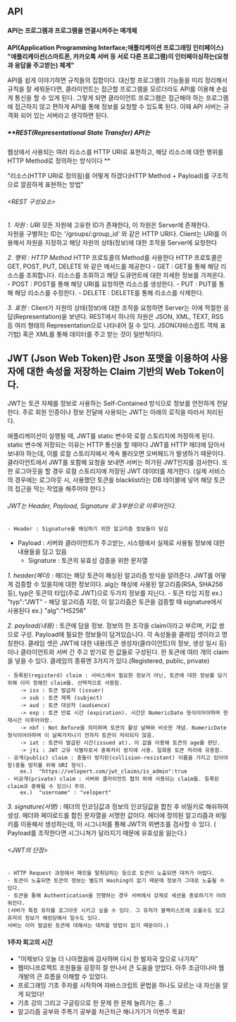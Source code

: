 ## API
#### API는 프로그램과 프로그램을 연결시켜주는 매개체
**API(Application Programming Interface;애플리케이션 프로그래밍 인터페이스)
"애플리케이션(스마트폰, 카카오톡 서버 등 서로 다른 프로그램)이 인터페이싱하는(요청과 응답을 주고받는) 체계"**

API를 쉽게 이야기하면 규칙들의 집합이다.
대신할 프로그램의 기능들을 미리 정리해서 규칙을 잘 세워둔다면, 
클라이언트는 접근할 프로그램을 모르더라도 API를 이용해 손쉽게 통신을 할 수 있게 된다.
그렇게 되면 클라이언트 프로그램은 접근해야 하는 프로그램에 접근하지 않고 편하게 API를 통해 정보를 요청할 수 있도록 된다.
이때 API 서버는 규격화 되어 있는 서버라고 생각하면 된다.

##### **REST(Representational State Transfer) API는 
웹상에서 사용되는 여러 리소스를 HTTP URI로 표현하고, 해당 리소스에 대한 행위를 HTTP Method로 정의하는 방식이다 **

"리소스(HTTP URI로 정의됨)를 어떻게 하겠다(HTTP Method + Payload)를 구조적으로 깔끔하게 표현하는 방법"

###### <REST 구성요소>
*1. 자원 : URI* 모든 자원에 고유한 ID가 존재한다, 이 자원은 Server에 존재한다. 	
자원을 구별하는 ID는 '/groups/:group_id' 와 같은 HTTP URI다.
Client는 URI를 이용해서 자원을 지정하고 해당 자원의 상태(정보)에 대한 조작을 Server에 요청한다

*2. 행위 : HTTP Method*  HTTP 프로토콜의 Method를 사용한다
HTTP 프로토콜은 GET, POST, PUT, DELETE 와 같은 메서드를 제공한다
	- GET : GET를 통해 해당 리소스를 조회합니다. 리소스를 조회하고 해당 도큐먼트에 대한 자세한 정보를 가져온다.
	- POST : POST를 통해 해당 URI를 요청하면 리소스를 생성한다.
	- PUT : PUT를 통해 해당 리소스를 수정한다.
	- DELETE : DELETE를 통해 리소스를 삭제한다.
	
*3. 표현 :* Client가 자원의 상태(정보)에 대한 조작을 요청하면 Server는 이에 적절한 응답(Representation)을 보낸다.
REST에서 하나의 자원은 JSON, XML, TEXT, RSS 등 여러 형태의 Representation으로 나타내어 질 수 있다.
JSON(자바스킙트 객체 표기법) 혹은 XML를 통해 데이터를 주고 받는 것이 일반적이다.

## JWT (Json Web Token)란 Json 포맷을 이용하여 사용자에 대한 속성을 저장하는 Claim 기반의 Web Token이다.
JWT는 토큰 자체를 정보로 사용하는 Self-Contained 방식으로 정보를 안전하게 전달한다. 
주로 회원 인증이나 정보 전달에 사용되는 JWT는 아래의 로직을 따라서 처리된다.

애플리케이션이 실행될 때, JWT를 static 변수와 로컬 스토리지에 저장하게 된다. 
static 변수에 저장되는 이유는 HTTP 통신을 할 때마다 JWT를 HTTP 헤더에 담아서 보내야 하는데, 
이를 로컬 스토리지에서 계속 불러오면 오버헤드가 발생하기 때문이다. 
클라이언트에서 JWT를 포함해 요청을 보내면 서버는 허가된 JWT인지를 검사한다. 
또한 로그아웃을 할 경우 로컬 스토리지에 저장된 JWT 데이터를 제거한다. 
(실제 서비스의 경우에는 로그아웃 시, 사용했던 토큰을 blacklist라는 DB 테이블에 넣어 해당 토큰의 접근을 막는 작업을 해주어야 한다.)

###### JWT는 Header, Payload, Signature 로 3부분으로 이루어진다.
	- Header : Signature를 해싱하기 위한 알고리즘 정보들이 담김
  - Payload : 서버와 클라이언트가 주고받는, 시스템에서 실제로 사용될 정보에 대한 내용들을 담고 있음
	- Signature : 토큰의 유효성 검증을 위한 문자열

*1. header(헤더)* : 헤더는 해당 토큰이 해싱된 알고리즘 방식을 알려준다. JWT를 어떻게 검증할 수 있을지에 대한 정보이다. 
alg는 해싱에 사용된 알고리즘(RSA, SHA256 등), typ은 토큰의 타입(주로 JWT)으로 두가지 정보를 지닌다.
	- 토큰 타입 지정 ex.) "typ":"JWT"
	- 해당 알고리즘 지정, 이 알고리즘은 토큰을 검증할 때 signature에서 사용된다 ex.) "alg":"HS256"

*2. payload(내용)* : 토큰에 담을 정보. 정보의 한 조각을 claim이라고 부르며, 키값 쌍으로 구성.
Payload에 필요한 정보들이 담겨있습니다. 각 속성들을 클레임 셋이라고 명칭한다. 
클레임 셋은 JWT에 대한 내용(토큰 생성자(클라이언트)의 정보, 생성 일시 등)이나 클라이언트와 서버 간 주고 받기로 한 값들로 구성된다. 
한 토큰에 여러 개의 claim을 넣을 수 있다. 클레임의 종류엔 3가지가 있다.(Registered, public, private)

	- 등록된(registerd) claim : 서비스에서 필요한 정보가 아닌, 토큰에 대한 정보를 담기 위해 이미 정해진 claim들. 선택적으로 사용함.
		-> iss : 토큰 발급자 (issuer)
		-> sub : 토큰 제목 (subject)
		-> aud : 토큰 대상자 (audience)
		-> exp : 토큰 만료 시간 (expiration). 시간은 NumericDate 형식이어야하며 현재시간 이후어야함.
		-> nbf : Not Before을 의미하며 토큰의 활성 날짜와 비슷한 개념. NumericDate형식이어야하며 이 날짜가지나기 전까지 토큰이 처리되지 않음.
		-> iat : 토큰이 발급된 시간(issued at). 이 값을 이용해 토큰의 age를 판단.
		-> jti : JWT 고유 식별자로서 중복처리 방지에 사용. 일회용 토큰 처리에 유용함.
	- 공개(public) claim : 충돌이 방지된(collision-resistant) 이름을 가지고 있어야 함(충돌 방지를 위해 URI 형식).
		ex.)  "https://velopert.com/jwt_claims/is_admin":true
	- 비공개(private) claim : 서버와 클라이언트 협의 하에 사용되는 claim들. 등록된 claim과 중복될 수 있으니 주의.
		ex.)  "username" : "velopert"
		
			
*3. signature(서명)* : 헤더의 인코딩값과 정보의 인코딩값을 합친 후 비밀키로 해쉬하여 생성.
헤더와 페이로드를 합친 문자열을 서명한 값이다. 
헤더에 정의된 알고리즘과 비밀키를 이용해서 생성하는데, 이 시그니처를 통해 JWT의 위변조를 검사할 수 있다. 
( Payload를 조작한다면 시그니쳐가 달라지기 때문에 유효성을 잃는다.)

###### <JWT의 단점>
	- HTTP Request 과정에서 패킷을 탈취당하는 등으로 토큰이 노출되면 대처가 어렵다.
	- 토큰이 노출되면 토큰의 정보는 별도의 Hashing이 없기 때문에 정보가 그대로 노출될 수 있다.
	- 토큰을 통해 Authentication을 진행하는 경우 서버에서 강제로 세션을 종료하기가 어려워진다.
	(서버가 특정 유저를 로그아웃 시키고 싶을 수 있다. 그 유저가 블랙리스트에 오를수도 있고 유저의 정보가 해킹당해서 일수도 있다.
	서버는 이미 발급된 토큰에 대해서는 대처할 방법이 없기 때문이다.)
	
	
#### 1주차 회고의 시간
- "어제보다 오늘 더 나아졌음에 감사하며 다시 한 발자국 앞으로 나가자"
- 웹미니프로젝트 조원들을 굉장히 잘 만나서 큰 도움을 얻었다. 아주 조금이나마 웹개발의 큰 흐름을 이해할 수 있었다.
- 프로그래밍 기초 주차를 시작하며 자바스크립트 문법을 하나도 모르는 내 자신을 알게 되었다!
- 기초 강의 그리고 구글링으로 한 문제 한 문제 늘려가는 중...!
- 알고리즘 공부와 주특기 공부를 차근차근 해나가기가 이번주 목표!





